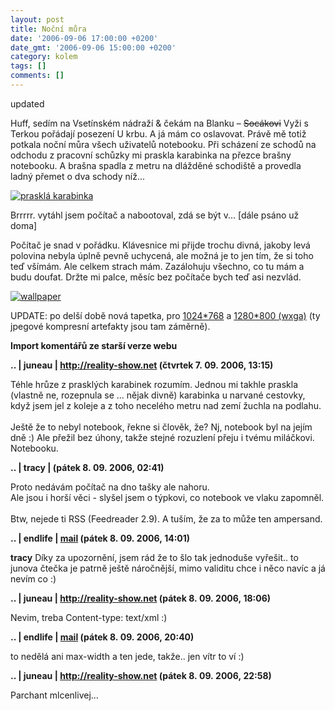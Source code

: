 ```yaml
---
layout: post
title: Noční můra
date: '2006-09-06 17:00:00 +0200'
date_gmt: '2006-09-06 15:00:00 +0200'
category: kolem
tags: []
comments: []
---
```

<p><span class="hidden">updated </span>
<p>Huff, sedím na Vsetínském nádraží &amp; čekám na Blanku &ndash; <del>Socákovi</del> Vyži s Terkou pořádají posezení U krbu. A já mám co oslavovat. Právě mě totiž potkala noční můra všech uživatelů notebooku. Při scházení ze schodů na odchodu z pracovní schůzky mi praskla karabinka na přezce brašny notebooku. A brašna spadla z metru na dlážděné schodiště a provedla ladný přemet o dva schody níž...</p>
<div >
<a href="/%base_url%/assets/old-images/karabina.jpg"><img alt="prasklá karabinka" src="%base_url%/assets/old-images/karabina.jpg"></a>
</div>
<p>Brrrrr. vytáhl jsem počítač a nabootoval, zdá se být v... [dále psáno už doma]</p>
<p>Počítač je snad v pořádku. Klávesnice mi přijde trochu divná, jakoby levá polovina nebyla úplně pevně uchycená, ale možná je to jen tím, že si toho teď všímám. Ale celkem strach mám. Zazálohuju všechno, co tu mám a budu doufat. Držte mi palce, měsíc bez počítače bych teď asi nezvlád.</p>
<div >
<a href="wallpaper.php"><img alt="wallpaper" src="%base_url%/assets/old-images/mymemories.jpg"></a>
</div>
<p>UPDATE: po delší době nová tapetka, pro <a href="%base_url%/assets/old-images/mymemories1024.jpg" target="_blank">1024*768</a> a <a href="%base_url%/assets/old-images/mymemories1280w.jpg" target="_blank">1280*800 (wxga)</a> (ty jpegové kompresní artefakty jsou tam záměrně).</p>
<div class="import-komentaru">
<p><strong>Import komentářů ze starší verze webu</strong></p>
<div class="comment">
<p style="font-weight:bold"><span class="compredmet">..</span> | <span class="comname">juneau</span> |  <a href="http://reality-show.net">http://reality-show.net</a> (čtvrtek&nbsp;7.&nbsp;09.&nbsp;2006,&nbsp;13:15)</p>
<p>Téhle hrůze z prasklých karabinek rozumím. Jednou mi takhle praskla (vlastně ne, rozepnula se ... nějak divně) karabinka u narvané cestovky, když jsem jel z koleje a z toho necelého metru nad zemí žuchla na podlahu. <br>  <br> Ještě že to nebyl notebook, řekne si člověk, že? Nj, notebook byl na jejím dně :) Ale přežil bez úhony, takže stejné rozuzlení přeju i tvému miláčkovi. Notebooku. </p>
</div>
<div class="comment">
<p style="font-weight:bold"><span class="compredmet">..</span> | <span class="comname">tracy</span> | (pátek&nbsp;8.&nbsp;09.&nbsp;2006,&nbsp;02:41)</p>
<p>Proto nedávám počítač na dno tašky ale nahoru. <br> Ale jsou i horší věci - slyšel jsem o týpkovi, co notebook ve vlaku zapomněl. <br>  <br> Btw, nejede ti RSS (Feedreader 2.9). A tuším, že za to může ten ampersand. </p>
</div>
<div class="comment">
<p style="font-weight:bold"><span class="compredmet">..</span> | <span class="comname">endlife</span> |  <a href="mailto:jan.martinek@post.cz">mail</a> (pátek&nbsp;8.&nbsp;09.&nbsp;2006,&nbsp;14:01)</p>
<p><strong>tracy</strong> Díky za upozornění, jsem rád že to šlo tak jednoduše vyřešit.. to junova čtečka je patrně ještě náročnější, mimo validitu chce i něco navíc a já nevím co :) </p>
</div>
<div class="comment">
<p style="font-weight:bold"><span class="compredmet">..</span> | <span class="comname">juneau</span> |  <a href="http://reality-show.net">http://reality-show.net</a> (pátek&nbsp;8.&nbsp;09.&nbsp;2006,&nbsp;18:06)</p>
<p>Nevim, treba Content-type: text/xml :) </p>
</div>
<div class="comment">
<p style="font-weight:bold"><span class="compredmet">..</span> | <span class="comname">endlife</span> |  <a href="mailto:jan.martinek@post.cz">mail</a> (pátek&nbsp;8.&nbsp;09.&nbsp;2006,&nbsp;20:40)</p>
<p>to nedělá ani max-width a ten jede, takže.. jen vítr to ví :) </p>
</div>
<div class="comment">
<p style="font-weight:bold"><span class="compredmet">..</span> | <span class="comname">juneau</span> |  <a href="http://reality-show.net">http://reality-show.net</a> (pátek&nbsp;8.&nbsp;09.&nbsp;2006,&nbsp;22:58)</p>
<p>Parchant mlcenlivej... </p>
</div>
</div>

